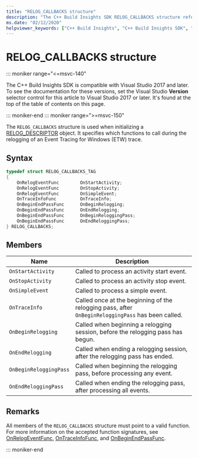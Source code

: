 ```yaml
---
title: "RELOG_CALLBACKS structure"
description: "The C++ Build Insights SDK RELOG_CALLBACKS structure reference."
ms.date: "02/12/2020"
helpviewer_keywords: ["C++ Build Insights", "C++ Build Insights SDK", "RELOG_CALLBACKS", "throughput analysis", "build time analysis", "vcperf.exe"]
---
```

# RELOG_CALLBACKS structure

::: moniker range="<=msvc-140"

The C++ Build Insights SDK is compatible with Visual Studio 2017 and later. To see the documentation for these versions, set the Visual Studio **Version** selector control for this article to Visual Studio 2017 or later. It's found at the top of the table of contents on this page.

::: moniker-end
::: moniker range=">=msvc-150"

The `RELOG_CALLBACKS` structure is used when initializing a [RELOG_DESCRIPTOR](relog-descriptor-struct.md) object. It specifies which functions to call during the relogging of an Event Tracing for Windows (ETW) trace.

## Syntax

```cpp
typedef struct RELOG_CALLBACKS_TAG
{
    OnRelogEventFunc        OnStartActivity;
    OnRelogEventFunc        OnStopActivity;
    OnRelogEventFunc        OnSimpleEvent;
    OnTraceInfoFunc         OnTraceInfo;
    OnBeginEndPassFunc      OnBeginRelogging;
    OnBeginEndPassFunc      OnEndRelogging;
    OnBeginEndPassFunc      OnBeginReloggingPass;
    OnBeginEndPassFunc      OnEndReloggingPass;
} RELOG_CALLBACKS;
```

## Members

| Name | Description |
|--|--|
| `OnStartActivity` | Called to process an activity start event. |
| `OnStopActivity` | Called to process an activity stop event. |
| `OnSimpleEvent` | Called to process a simple event. |
| `OnTraceInfo` | Called once at the beginning of the relogging pass, after `OnBeginReloggingPass` has been called. |
| `OnBeginRelogging` | Called when beginning a relogging session, before the relogging pass has begun. |
| `OnEndRelogging` | Called when ending a relogging session, after the relogging pass has ended. |
| `OnBeginReloggingPass` | Called when beginning the relogging pass, before processing any event. |
| `OnEndReloggingPass` | Called when ending the relogging pass, after processing all events. |

## Remarks

All members of the `RELOG_CALLBACKS` structure must point to a valid function. For more information on the accepted function signatures, see [OnRelogEventFunc](on-relog-event-func-typedef.md), [OnTraceInfoFunc](on-trace-info-func-typedef.md), and [OnBeginEndPassFunc](on-begin-end-pass-func-typedef.md).

::: moniker-end
